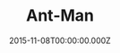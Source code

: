 ---
title: "Ant-Man"
year: 2015
date: 2015-11-08T00:00:00.000Z
permalink: /almanac/movies/2015-11-08-ant-man/index.html
rating: 3
tmdbid: 102899
---